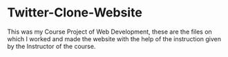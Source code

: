 # Twitter-Clone-Website
This was my Course Project of Web Development, these are the files on which I worked and made the website with the help of the instruction given by the Instructor of the course.
